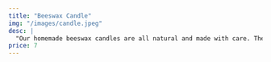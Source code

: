 ```yaml
---
title: "Beeswax Candle"
img: "/images/candle.jpeg"
desc: |
  "Our homemade beeswax candles are all natural and made with care. They are eco-friendly and create a lovely aroma in the home."
price: 7
---
```

